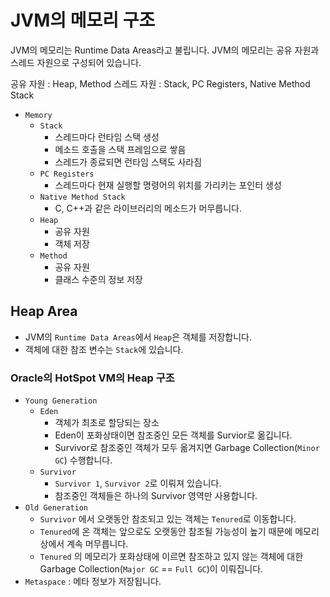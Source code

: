 #   JVM의 메모리 구조
JVM의 메모리는 Runtime Data Areas라고 불립니다.
JVM의 메모리는 공유 자원과 스레드 자원으로 구성되어 있습니다.

공유 자원 : Heap, Method
스레드 자원 : Stack, PC Registers, Native Method Stack

- `Memory`
  - `Stack`
    - 스레드마다 런타임 스택 생성
    - 메소드 호출을 스택 프레임으로 쌓음
    - 스레드가 종료되면 런타임 스택도 사라짐
  - `PC Registers`
    - 스레드마다 현재 실행할 명령어의 위치를 가리키는 포인터 생성
  - `Native Method Stack`
    - C, C++과 같은 라이브러리의 메소드가 머무릅니다.
  - `Heap`
    - 공유 자원
    - 객체 저장
  - `Method`
    - 공유 자원
    - 클래스 수준의 정보 저장
  
##  Heap Area

- JVM의 `Runtime Data Areas`에서 `Heap`은 객체를 저장합니다.
- 객체에 대한 참조 변수는 `Stack`에 있습니다.

###  Oracle의 HotSpot VM의 Heap 구조
- `Young Generation`
  - `Eden`
    - 객체가 최초로 할당되는 장소
    - Eden이 포화상태이면 참조중인 모든 객체를 Survior로 옮깁니다.
    - Survivor로 참조중인 객체가 모두 옮겨지면 Garbage Collection(`Minor GC`) 수행합니다.
  - `Survivor`
    - `Survivor 1`, `Survivor 2`로 이뤄져 있습니다.
    - 참조중인 객체들은 하나의 Survivor 영역만 사용합니다.
- `Old Generation`
  - `Survivor` 에서 오랫동안 참조되고 있는 객체는 `Tenured`로 이동합니다.
  - `Tenured`에 온 객체는 앞으로도 오랫동안 참조될 가능성이 높기 때문에 메모리 상에서 계속 머무릅니다.
  - `Tenured` 의 메모리가 포화상태에 이르면 참조하고 있지 않는 객체에 대한 Garbage Collection(`Major GC` == `Full GC`)이 이뤄집니다.
- `Metaspace` : 메타 정보가 저장됩니다.
